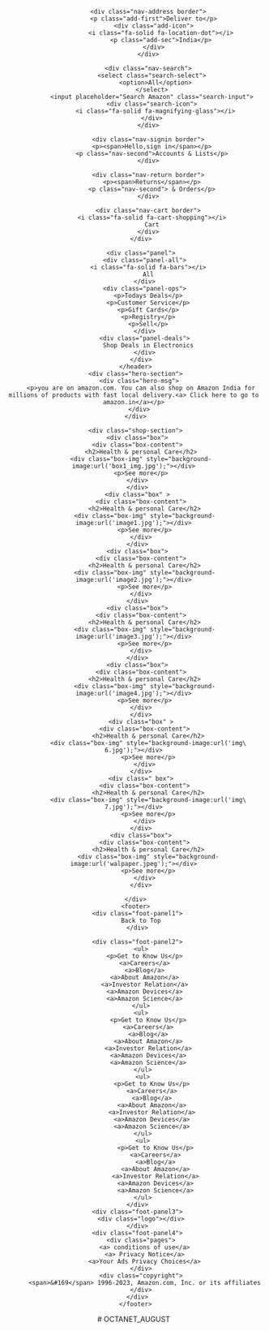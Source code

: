 <!DOCTYPE html>
<html lang="en">
<head>
    <meta charset="UTF-8">
    <meta http-equiv="X-UA-Compatible" content="IE=edge">
    <meta name="viewport" content="width=device-width, initial-scale=1.0">
    <title>Amazon</title>
    <link rel="stylesheet"  href="https://cdnjs.cloudflare.com/ajax/libs/font-awesome/6.4.0/css/all.min.css" integrity="sha512-iecdLmaskl7CVkqkXNQ/ZH/XLlvWZOJyj7Yy7tcenmpD1ypASozpmT/E0iPtmFIB46ZmdtAc9eNBvH0H/ZpiBw==" crossorigin="anonymous" referrerpolicy="no-referrer" />
    <link rel="stylesheet" href=" style.css">
</head>
<body>
     <header>
        <div class="navbar">
            <div class="nav-logo  border">
                <div class="logo"></div>
            </div>
        

            
            <div class="nav-address border">
               <p class="add-first">Deliver to</p>
               <div class="add-icon">
                   <i class="fa-solid fa-location-dot"></i>
                   <p class="add-sec">India</p>
               </div>
            </div>

            <div class="nav-search">
              <select class="search-select">
                <option>All</option>
              </select>
              <input placeholder="Search Amazon" class="search-input">
              <div class="search-icon">
                <i class="fa-solid fa-magnifying-glass"></i>
              </div>
            </div>
            
            <div class="nav-signin border">
              <p><span>Hello,sign in</span></p>
              <p class="nav-second">Accounts & Lists</p>
            </div>

            <div class="nav-return border">
              <p><span>Returns</span></p>
              <p class="nav-second"> & Orders</p>
            </div>

            <div class="nav-cart border">
              <i class="fa-solid fa-cart-shopping"></i>
              Cart
            </div>
        </div>
        
        <div class="panel">
          <div class="panel-all">
            <i class="fa-solid fa-bars"></i>
            All
          </div>
          <div class="panel-ops">
            <p>Todays Deals</p>
            <p>Customer Service</p>
            <p>Gift Cards</p>
            <p>Registry</p>
            <p>Sell</p>
          </div>
          <div class="panel-deals">
            Shop Deals in Electronics
          </div>
        </div>
     </header>
     <div class="hero-section">
       <div class="hero-msg">
        <p>you are on amazon.com. You can also shop on Amazon India for millions of products with fast local delivery.<a> Click here to go to amazon.in</a></p>
       </div>
     </div>

     <div class="shop-section">
      <div class="box">
      <div class="box-content">
        <h2>Health & personal Care</h2>
        <div class="box-img" style="background-image:url('box1_img.jpg');"></div>
        <p>See more</p>
      </div>
      </div>
      <div class="box" >
        <div class="box-content">
          <h2>Health & personal Care</h2>
          <div class="box-img" style="background-image:url('image1.jpg');"></div>
          <p>See more</p>
        </div>
      </div>
      <div class="box">
        <div class="box-content">
          <h2>Health & personal Care</h2>
          <div class="box-img" style="background-image:url('image2.jpg');"></div>
          <p>See more</p>
        </div>
      </div>
      <div class="box">
        <div class="box-content">
          <h2>Health & personal Care</h2>
          <div class="box-img" style="background-image:url('image3.jpg');"></div>
          <p>See more</p>
        </div>
      </div>
      <div class="box">
        <div class="box-content">
          <h2>Health & personal Care</h2>
          <div class="box-img" style="background-image:url('image4.jpg');"></div>
          <p>See more</p>
        </div>
        </div>
        <div class="box" >
          <div class="box-content">
            <h2>Health & personal Care</h2>
            <div class="box-img" style="background-image:url('img\ 6.jpg');"></div>
            <p>See more</p>
          </div>
        </div>
        <div class=" box">
          <div class="box-content">
            <h2>Health & personal Care</h2>
            <div class="box-img" style="background-image:url('img\ 7.jpg');"></div>
            <p>See more</p>
          </div>
        </div>
        <div class="box">
          <div class="box-content">
            <h2>Health & personal Care</h2>
            <div class="box-img" style="background-image:url('walpaper.jpeg');"></div>
            <p>See more</p>
          </div>
        </div>
        
     </div>
     <footer>
      <div class="foot-panel1">
        Back to Top
      </div>

      <div class="foot-panel2">
        <ul>
          <p>Get to Know Us</p>
          <a>Careers</a>
          <a>Blog</a>
          <a>About Amazon</a>
          <a>Investor Relation</a>
          <a>Amazon Devices</a>
          <a>Amazon Science</a>
        </ul>
        <ul>
            <p>Get to Know Us</p>
            <a>Careers</a>
            <a>Blog</a>
            <a>About Amazon</a>
            <a>Investor Relation</a>
            <a>Amazon Devices</a>
            <a>Amazon Science</a>
         </ul>
         <ul>
              <p>Get to Know Us</p>
              <a>Careers</a>
              <a>Blog</a>
              <a>About Amazon</a>
              <a>Investor Relation</a>
              <a>Amazon Devices</a>
              <a>Amazon Science</a>
         </ul>
         <ul>
                <p>Get to Know Us</p>
                <a>Careers</a>
                <a>Blog</a>
                <a>About Amazon</a>
                <a>Investor Relation</a>
                <a>Amazon Devices</a>
                <a>Amazon Science</a>
         </ul>
      </div>
      <div class="foot-panel3">
        <div class="logo"></div>
      </div>
      <div class="foot-panel4">
        <div class="pages">
          <a> conditions of use</a>
          <a> Privacy Notice</a>
          <a>Your Ads Privacy Choices</a>
        </div>
        <div class="copyright">
          <span>&#169</span> 1996-2023, Amazon.com, Inc. or its affiliates
        </div>
      </div>
     </footer>
</body>
</html># OCTANET_AUGUST
